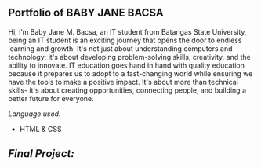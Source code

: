## Portfolio of BABY JANE BACSA

Hi, I’m Baby Jane M. Bacsa, an IT student from Batangas State University, being an IT student is an exciting journey that opens the door to endless learning and growth. It's not just about understanding computers and technology; it's about developing problem-solving skills, creativity, and the ability to innovate. IT education goes hand in hand with quality education because it prepares us to adopt to a fast-changing world while ensuring we have the tools to make a positive impact. It's about more than technical skills- it's about creating opportunities, connecting people, and building a better future for everyone.


*Language used:*
 - HTML & CSS



*Final Project:*
 - 
